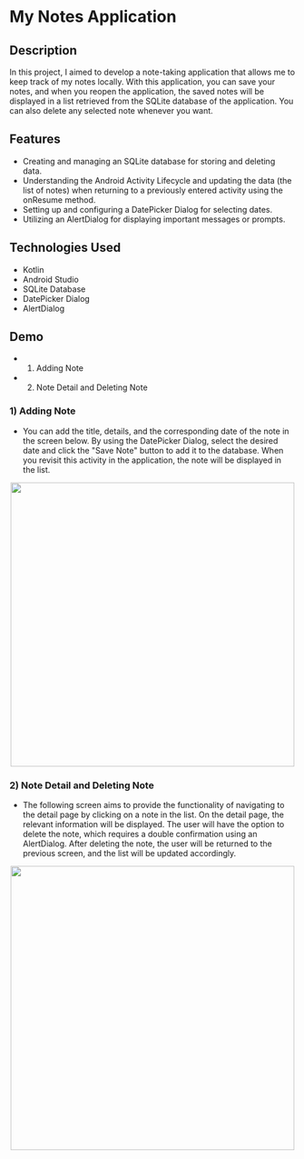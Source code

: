 # My Notes Application


## Description
In this project, I aimed to develop a note-taking application that allows me to keep track of my notes locally. With this application, you can save your notes, and when you reopen the application, the saved notes will be displayed in a list retrieved from the SQLite database of the application. You can also delete any selected note whenever you want.

## Features
- Creating and managing an SQLite database for storing and deleting data.
- Understanding the Android Activity Lifecycle and updating the data (the list of notes) when returning to a previously entered activity using the onResume method.
- Setting up and configuring a DatePicker Dialog for selecting dates.
- Utilizing an AlertDialog for displaying important messages or prompts.

## Technologies Used
- Kotlin
- Android Studio
- SQLite Database
- DatePicker Dialog
- AlertDialog

## Demo
- 1) Adding Note
- 2) Note Detail and Deleting Note

### 1) Adding Note

- You can add the title, details, and the corresponding date of the note in the screen below. By using the DatePicker Dialog, select the desired date and click the "Save Note" button to add it to the database. When you revisit this activity in the application, the note will be displayed in the list.

<p align="center">
  <img src="https://github.com/aknemreyzc/my_notes_app/assets/116732291/78527424-8c62-4649-813b-6823206fb705" width="500" style="display: block; margin: auto;">
</p>

### 2) Note Detail and Deleting Note

- The following screen aims to provide the functionality of navigating to the detail page by clicking on a note in the list. On the detail page, the relevant information will be displayed. The user will have the option to delete the note, which requires a double confirmation using an AlertDialog. After deleting the note, the user will be returned to the previous screen, and the list will be updated accordingly.

<p align="center">
  <img src="https://github.com/aknemreyzc/my_notes_app/assets/116732291/fa36f2d4-b398-48a2-9aa0-a58b9205302e" width="500" style="display: block; margin: auto;">
</p>





